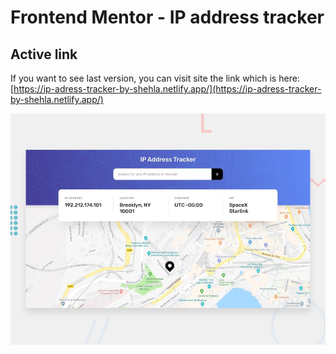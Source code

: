 # Frontend Mentor - IP address tracker

## Active link 
If you want to see last version, you can visit site the link which is here:
[https://ip-adress-tracker-by-shehla.netlify.app/](https://ip-adress-tracker-by-shehla.netlify.app/)

![Design preview for the IP address tracker coding challenge](./design/desktop-preview.jpg)

